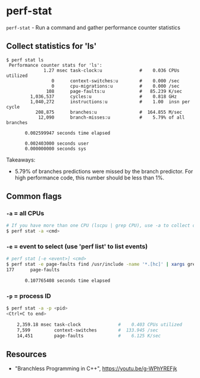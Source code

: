 # perf-stat

`perf-stat` - Run a command and gather performance counter statistics

## Collect statistics for 'ls'
```
$ perf stat ls
 Performance counter stats for 'ls':
              1.27 msec task-clock:u              #    0.036 CPUs utilized
                 0      context-switches:u        #    0.000 /sec
                 0      cpu-migrations:u          #    0.000 /sec
               108      page-faults:u             #   85.239 K/sec
         1,036,537      cycles:u                  #    0.818 GHz
         1,040,272      instructions:u            #    1.00  insn per cycle
           208,875      branches:u                #  164.855 M/sec
            12,090      branch-misses:u           #    5.79% of all branches

       0.002599947 seconds time elapsed

       0.002403000 seconds user
       0.000000000 seconds sys
```

Takeaways:
- 5.79% of branches predictions were missed by the branch predictor. For high performance code, this number should be less than 1%.

## Common flags
### `-a` = all CPUs
```bash
# If you have more than one CPU (lscpu | grep CPU), use -a to collect on ALL CPUs:
$ perf stat -a <cmd>
```

### `-e` = event to select (use 'perf list' to list events)
```bash
# perf stat [-e <event>] <cmd>
$ perf stat -e page-faults find /usr/include -name '*.[hc]' | xargs grep 'int main'
177      page-faults

       0.107765408 seconds time elapsed
```

### `-p` = process ID
```bash
$ perf stat -a -p <pid>
<Ctrl+C to end>

    2,359.18 msec task-clock              #    0.403 CPUs utilized
    7,599         context-switches        #  133.945 /sec
    14,451        page-faults             #    6.125 K/sec
```

## Resources
- "Branchless Programming in C++", https://youtu.be/g-WPhYREFjk
